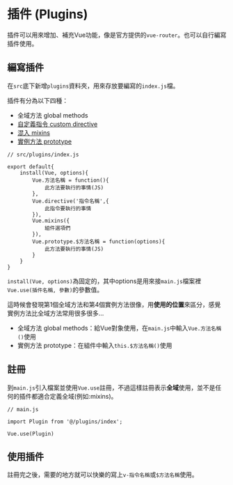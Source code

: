 # 插件 (Plugins)
插件可以用來增加、補充Vue功能，像是官方提供的`vue-router`。也可以自行編寫插件使用。

## 編寫插件
在`src`底下新增`plugins`資料夾，用來存放要編寫的`index.js`檔。  

插件有分為以下四種：
- 全域方法 global methods
- [自定義指令 custom directive](https://github.com/PeggyHsiao/Vue-Note/blob/master/reuse/customDirective.md)
- [混入 mixins](https://github.com/PeggyHsiao/Vue-Note/blob/master/reuse/mixins.md)
- [實例方法 prototype](https://github.com/PeggyHsiao/Vue-Note/blob/master/reuse/prototype.md)
```
// src/plugins/index.js

export default{
    install(Vue, options){
        Vue.方法名稱 = function(){
            此方法要執行的事情(JS)
        },
        Vue.directive('指令名稱',{
            此指令要執行的事情
        }),
        Vue.mixins({
            組件選項們
        }),
        Vue.prototype.$方法名稱 = function(options){
            此方法要執行的事情(JS)
        }
    }
}
```
`install(Vue, options)`為固定的，其中options是用來接`main.js`檔案裡`Vue.use(插件名稱, 參數)`的參數值。

這時候會發現第1個全域方法和第4個實例方法很像，用**使用的位置**來區分，感覺實例方法比全域方法常用很多很多...  
- 全域方法 global methods：給Vue對象使用，在`main.js`中輸入`Vue.方法名稱()`使用
- 實例方法 prototype：在組件中輸入`this.$方法名稱()`使用

## 註冊
到`main.js`引入檔案並使用`Vue.use`註冊，不過這樣註冊表示**全域**使用，並不是任何的插件都適合定義全域(例如:mixins)。
```
// main.js

import Plugin from '@/plugins/index';

Vue.use(Plugin)
```
## 使用插件
註冊完之後，需要的地方就可以快樂的寫上`v-指令名稱`或`$方法名稱`使用。


